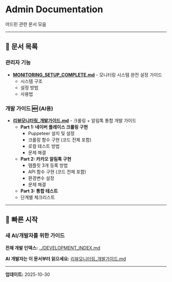 # Admin Documentation

어드민 관련 문서 모음

---

## 📁 문서 목록

### 관리자 기능
- **[MONITORING_SETUP_COMPLETE.md](./MONITORING_SETUP_COMPLETE.md)** - 모니터링 시스템 완전 설정 가이드
  - 시스템 구조
  - 설정 방법
  - 사용법

### 개발 가이드 🆕 (AI용)
- **[리뷰모니터링_개발가이드.md](./리뷰모니터링_개발가이드.md)** - 크롤링 + 알림톡 통합 개발 가이드
  - **Part 1: 네이버 플레이스 크롤링 구현**
    - Puppeteer 설치 및 설정
    - 크롤링 함수 구현 (코드 전체 포함)
    - 로컬 테스트 방법
    - 문제 해결
  - **Part 2: 카카오 알림톡 구현**
    - 템플릿 3개 등록 방법
    - API 함수 구현 (코드 전체 포함)
    - 환경변수 설정
    - 문제 해결
  - **Part 3: 통합 테스트**
  - 단계별 체크리스트

---

## 🚀 빠른 시작

### 새 AI/개발자를 위한 가이드

**전체 개발 인덱스:** [../DEVELOPMENT_INDEX.md](../DEVELOPMENT_INDEX.md)

**AI 개발자는 이 문서부터 읽으세요:** [리뷰모니터링_개발가이드.md](./리뷰모니터링_개발가이드.md)

---

**업데이트:** 2025-10-30
